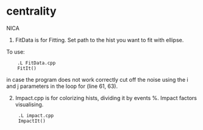 # centrality
NICA

1. FitData is for Fitting. Set path to the hist you want to fit with ellipse.

To use: 

        .L FitData.cpp
        FitIt()

in case the program does not work correctly cut off the noise using the i and j parameters in the loop for (line 61, 63).

2. Impact.cpp is for colorizing hists, dividing it by events %. Impact factors visualising.

        .L impact.cpp
        ImpactIt()
